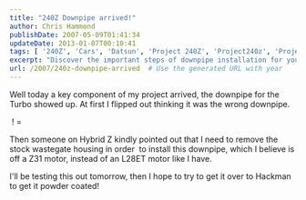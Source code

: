 ```yaml
---
title: "240Z Downpipe arrived!"
author: Chris Hammond
publishDate: 2007-05-09T01:41:34
updateDate: 2013-01-07T00:10:41
tags: [ '240Z', 'Cars', 'Datsun', 'Project 240Z', 'Project240z', 'Project240Zcom' ]
excerpt: "Discover the important steps of downpipe installation for your Turbo project, including removing the stock wastegate housing. Exciting updates ahead!"
url: /2007/240z-downpipe-arrived  # Use the generated URL with year
---
```

<p>Well today a key component of my project arrived, the downpipe for the Turbo showed up. At first I flipped out thinking it was the wrong downpipe.</p> <p><a href="https://www.flickr.com/photos/chammond/490585558/" target="_blank"><img alt="" src="https://farm1.static.flickr.com/218/490585558_eb5112c77e_m.jpg" border="0" /></a> ! = <a href="https://www.flickr.com/photos/chammond/490601273/" target="_blank"><img alt="" src="https://farm1.static.flickr.com/217/490601273_c54b8a7005_m.jpg" border="0" /></a></p> <p>Then someone on Hybrid Z kindly pointed out that I need to remove the stock wastegate housing in order&nbsp; to install this downpipe, which I believe is off a Z31 motor, instead of an L28ET motor like I have.</p> <p>I'll be testing this out tomorrow, then I hope to try to get it over to Hackman to get it powder coated!</p>

